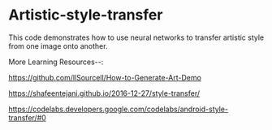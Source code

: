 # Artistic-style-transfer
This code demonstrates how to use neural networks to transfer artistic style from one image onto another.

More Learning Resources--:

https://github.com/llSourcell/How-to-Generate-Art-Demo

https://shafeentejani.github.io/2016-12-27/style-transfer/

https://codelabs.developers.google.com/codelabs/android-style-transfer/#0
